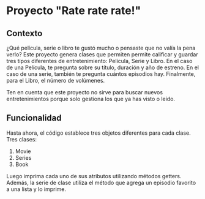 # Proyecto "Rate rate rate!"

## Contexto
¿Qué película, serie o libro te gustó mucho o pensaste que no valía la pena verlo? Este proyecto genera clases que permiten
permite calificar y guardar tres tipos diferentes de entretenimiento: Película, Serie y Libro. En el caso de una Película, te pregunta sobre su título, duración y año de estreno. En el caso de una serie, también te pregunta cuántos episodios hay. Finalmente, para el Libro, el número de volúmenes.

Ten en cuenta que este proyecto no sirve para buscar nuevos entretenimientos porque solo gestiona los que ya has visto o leído.

## Funcionalidad

Hasta ahora, el código establece tres objetos diferentes para cada clase.
Tres clases:
1. Movie
3. Series
4. Book

Luego imprima cada uno de sus atributos utilizando métodos getters.
Además, la serie de clase utiliza el método que agrega un episodio favorito a una lista y lo imprime.
